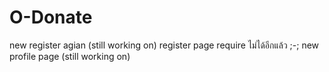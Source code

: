 # O-Donate
new register agian (still working on)
register page require ไม่ได้อีกแล้ว ;-;
new profile page (still working on)
